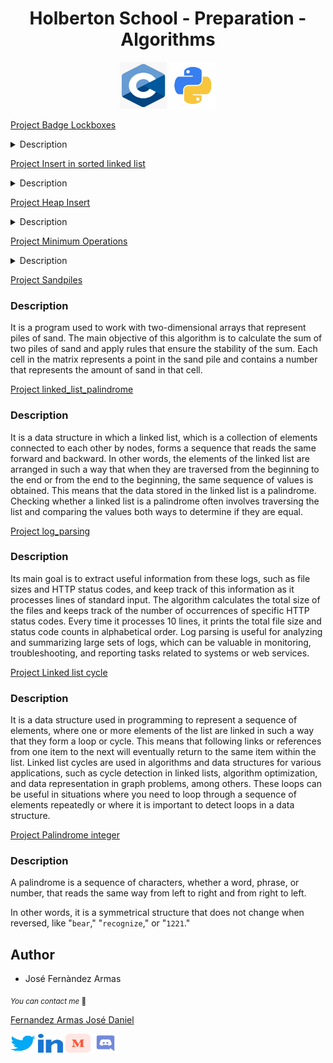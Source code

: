 <h1 align="center">Holberton School - Preparation - Algorithms</h1>

<p align="center">
	<img width="75" height="75" src="./images/c.webp" alt="C Logo">
	<img width="75" height="75" src="./images/python.png" alt="Python Logo">
</p>


[Project Badge Lockboxes](./lockboxes/)
<details>
<summary>Description</summary>
</details>

[Project Insert in sorted linked list](./insert_in_sorted_linked_list/)
<details>
<summary>Description</summary>
</details>

[Project Heap Insert](./heap_insert/)
<details>
<summary>Description</summary>
</details>

[Project Minimum Operations](./minimum_operations/)
<details>
<summary>Description</summary>
</details>

[Project Sandpiles](./sandpiles/)

### Description
It is a program used to work with two-dimensional arrays that represent piles of sand. The main objective of this algorithm is to calculate the sum of two piles of sand and apply rules that ensure the stability of the sum. Each cell in the matrix represents a point in the sand pile and contains a number that represents the amount of sand in that cell.

[Project linked_list_palindrome](./linked_list_palindrome/)

### Description
It is a data structure in which a linked list, which is a collection of elements connected to each other by nodes, forms a sequence that reads the same forward and backward. In other words, the elements of the linked list are arranged in such a way that when they are traversed from the beginning to the end or from the end to the beginning, the same sequence of values is obtained. This means that the data stored in the linked list is a palindrome. Checking whether a linked list is a palindrome often involves traversing the list and comparing the values both ways to determine if they are equal.

[Project log_parsing](./log_parsing/)

### Description
Its main goal is to extract useful information from these logs, such as file sizes and HTTP status codes, and keep track of this information as it processes lines of standard input. The algorithm calculates the total size of the files and keeps track of the number of occurrences of specific HTTP status codes. Every time it processes 10 lines, it prints the total file size and status code counts in alphabetical order. Log parsing is useful for analyzing and summarizing large sets of logs, which can be valuable in monitoring, troubleshooting, and reporting tasks related to systems or web services.

[Project Linked list cycle](./linked_list_cycle/)

### Description
It is a data structure used in programming to represent a sequence of elements, where one or more elements of the list are linked in such a way that they form a loop or cycle. This means that following links or references from one item to the next will eventually return to the same item within the list. Linked list cycles are used in algorithms and data structures for various applications, such as cycle detection in linked lists, algorithm optimization, and data representation in graph problems, among others. These loops can be useful in situations where you need to loop through a sequence of elements repeatedly or where it is important to detect loops in a data structure.

[Project Palindrome integer](./palindrome_integer/)

### Description
A palindrome is a sequence of characters, whether a word, phrase, or number, that reads the same way from left to right and from right to left.

In other words, it is a symmetrical structure that does not change when reversed, like "`bear`," "`recognize`," or "`1221`."


## Author

* José Fernàndez Armas

<sub>_You can contact me_ 📩

[Fernandez Armas José Daniel](https://github.com/crasride)

<p align="left">
<a href="https://twitter.com/JosFern35900656" target="blank"><img align="center" src="./images/twitter.svg" alt="crasride" height="30" width="40" /></a>
<a href="https://www.linkedin.com/in/jd-fernandez/" target="blank"><img align="center" src="./images/linked-in-alt.svg" alt="crasride" height="30" width="40" /></a>
<a href="https://medium.com/@4990" target="blank"><img align="center" src="./images/medium.svg" alt="@crasride" height="30" width="40" /></a>
<a href="https://discord.gg/José Fernandez Armas#7992" target="blank"><img align="center" src="./images/discord.svg" alt="crasride" height="30" width="40" /></a>
</p>
